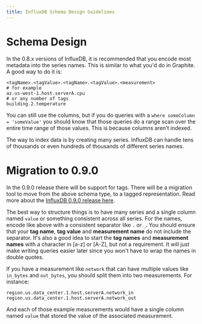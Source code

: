 ```yaml
---
title: InfluxDB Schema Design Guidelines
---
```


# Schema Design

In the 0.8.x versions of InfluxDB, it is recommended that you encode most metadata into the series names. This is similar to what you'd do in Graphite. A good way to do it is:

```
<tagName>.<tagValue>.<tagName>.<tagValue>.<measurement>
# for example
az.us-west-1.host.serverA.cpu
# or any number of tags
building.2.temperature
```

You can still use the columns, but if you do queries with a `where someColumn = 'someValue'` you should know that those queries do a range scan over the entire time range of those values. This is because columns aren't indexed.

The way to index data is by creating many series. InfluxDB can handle tens of thousands or even hundreds of thousands of different series names.

# Migration to 0.9.0

In the 0.9.0 release there will be support for tags. There will be a migration tool to move from the above schema type, to a tagged representation. Read more about the [InfluxDB 0.9.0 release here](/blog/2014/12/08/clustering_tags_and_enhancements_in_0_9_0.html).

The best way to structure things is to have many series and a single column named `value` or something consistent across all series. For the names, encode like above with a consistent separator like `.` or `_`. You should ensure that your __tag name__, __tag value__ and __measurement name__ do not include the separator. It's also a good idea to start the __tag names__ and __measurement names__ with a character in [a-z] or [A-Z], but not a requirement. It will just make writing queries easier later since you won't have to wrap the names in double quotes.

If you have a measurement like `network` that can have multiple values like `in_bytes` and `out_bytes`, you should split them into two measurements. For instance:

```
region.us.data_center.1.host.serverA.network_in
region.us.data_center.1.host.serverA.network_out
```

And each of those example measurements would have a single column named `value` that stored the value of the associated measurement.
